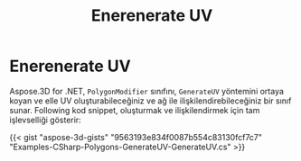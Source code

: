 ﻿---
title: Enerenerate UV
type: docs
weight: 20
url: /tr/net/generate-uv/
description: Aspose.3D for .NET, manually enerateenermethod yöntemini ortaya çıkaran olyolygongonodifier sınıfı sunar, bununla birlikte el ile UV üretebilir ve ağ ile ilişkilendirebilirsiniz. Following kod snippet, oluşturmak ve ilişkilendirmek için tam işlevselliği gösterir.
---
# **Enerenerate UV**
Aspose.3D for .NET, `PolygonModifier` sınıfını, `GenerateUV` yöntemini ortaya koyan ve elle UV oluşturabileceğiniz ve ağ ile ilişkilendirebileceğiniz bir sınıf sunar. Following kod snippet, oluşturmak ve ilişkilendirmek için tam işlevselliği gösterir:



{{< gist "aspose-3d-gists" "9563193e834f0087b554c83130fcf7c7" "Examples-CSharp-Polygons-GenerateUV-GenerateUV.cs" >}}
